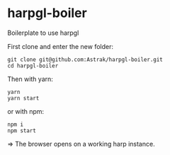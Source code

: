 # harpgl-boiler
Boilerplate to use harpgl

First clone and enter the new folder:
```
git clone git@github.com:Astrak/harpgl-boiler.git
cd harpgl-boiler
```

Then with yarn:

```
yarn
yarn start
```

or with npm:

```
npm i
npm start
```

=> The browser opens on a working harp instance.

